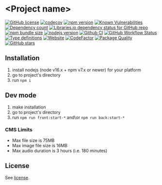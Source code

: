 # \<Project name\>

[![GitHub license](https://img.shields.io/npm/l/typescript-project)](https://github.com/webbestmaster/typescript-project/blob/master/license)
[![codecov](https://codecov.io/gh/webbestmaster/typescript-project/branch/master/graph/badge.svg)](https://codecov.io/gh/webbestmaster/typescript-project)
[![npm version](https://img.shields.io/npm/v/typescript-project.svg)](https://www.npmjs.com/package/typescript-project)
[![Known Vulnerabilities](https://snyk.io/test/github/webbestmaster/typescript-project/badge.svg)](https://snyk.io/test/github/webbestmaster/typescript-project)
[![Dependency count](https://badgen.net/bundlephobia/dependency-count/typescript-project)](https://libraries.io/npm/typescript-project)
[![Libraries.io dependency status for GitHub repo](https://img.shields.io/librariesio/github/webbestmaster/typescript-project)](https://libraries.io/npm/typescript-project)
[![npm bundle size](https://img.shields.io/bundlephobia/minzip/typescript-project)](https://bundlephobia.com/package/typescript-project)
[![nodejs version](https://img.shields.io/node/v/typescript-project)](https://nodejs.org/en/docs)
[![Github CI](https://github.com/webbestmaster/typescript-project/actions/workflows/github-ci.yml/badge.svg)](https://github.com/webbestmaster/typescript-project/actions/workflows/github-ci.yml)
[![GitHub Workflow Status](https://img.shields.io/github/actions/workflow/status/webbestmaster/typescript-project/github-ci.yml)](https://github.com/webbestmaster/typescript-project/actions/workflows/github-ci.yml)
[![Type definitions](https://img.shields.io/npm/types/typescript-project)](https://www.typescriptlang.org)
[![Website](https://img.shields.io/website?url=https://github.com/webbestmaster/typescript-project)](https://github.com/webbestmaster/typescript-project)
[![CodeFactor](https://www.codefactor.io/repository/github/webbestmaster/typescript-project/badge)](https://www.codefactor.io/repository/github/webbestmaster/typescript-project)
[![Package Quality](https://packagequality.com/shield/typescript-project.svg)](https://packagequality.com/#?package=typescript-project)
[![GitHub stars](https://img.shields.io/github/stars/webbestmaster/typescript-project?style=social)](https://github.com/webbestmaster/typescript-project)


## Installation

1. install nodejs (node v16.x + npm v7.x or newer) for your platform
2. go to project's directory
3. run `npm i`


## Dev mode

1. make installation
2. go to project's directory
3. run `npm run front:start-*` and\or `npm run back:start-*`


### CMS Limits

- Max file size is 75MB
- Max image file size is 16MB
- Max audio duration is 3 hours (i.e. 180 minutes)

## License

See [license](license).
